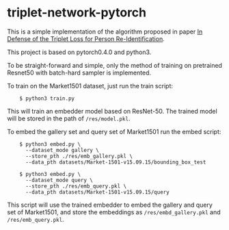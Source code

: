# triplet-network-pytorch
This is a simple implementation of the algorithm proposed in paper [In Defense of the Triplet Loss for Person Re-Identification](https://arxiv.org/abs/1703.07737).

This project is based on pytorch0.4.0 and python3. 

To be straight-forward and simple, only the method of training on pretrained Resnet50 with batch-hard sampler is implemented.


To train on the Market1501 dataset, just run the train script:  
```
    $ python3 train.py
```
This will train an embedder model based on ResNet-50. The trained model will be stored in the path of ```/res/model.pkl```.


To embed the gallery set and query set of Market1501 run the embed script:
```
    $ python3 embed.py \
      --dataset_mode gallery \
      --store_pth ./res/emb_gallery.pkl \
      --data_pth datasets/Market-1501-v15.09.15/bounding_box_test

    $ python3 embed.py \
      --dataset_mode query \
      --store_pth ./res/emb_query.pkl \
      --data_pth datasets/Market-1501-v15.09.15/query
```
This script will use the trained embedder to embed the gallery and query set of Market1501, and store the embeddings as ```/res/embd_gallery.pkl``` and ```/res/emb_query.pkl```.
